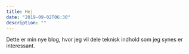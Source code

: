 ```yaml
---
title: Hej
date: "2019-09-02T06:30"
description: ""
---
```


Dette er min nye blog, hvor jeg vil dele teknisk indhold som jeg synes er interessant.
